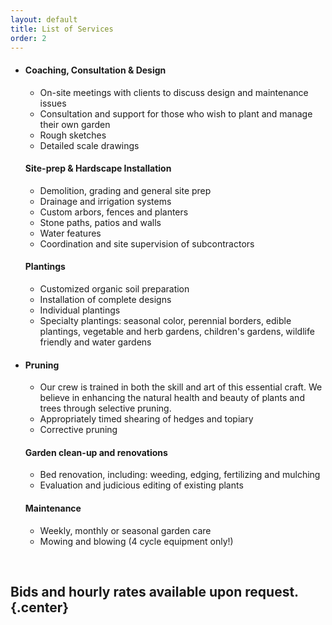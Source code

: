 ```yaml
---
layout: default
title: List of Services
order: 2
---
```


*   #### Coaching, Consultation & Design

    *   On-site meetings with clients to discuss design and maintenance issues
    *   Consultation and support for those who wish to plant and manage their own garden
    *   Rough sketches
    *   Detailed scale drawings

    #### Site-prep & Hardscape Installation

    *   Demolition, grading and general site prep
    *   Drainage and irrigation systems
    *   Custom arbors, fences and planters
    *   Stone paths, patios and walls
    *   Water features
    *   Coordination and site supervision of subcontractors

    #### Plantings

    *   Customized organic soil preparation
    *   Installation of complete designs
    *   Individual plantings
    *   Specialty plantings: seasonal color, perennial borders, edible plantings, vegetable and herb gardens, children's gardens, wildlife friendly and water gardens

*   #### Pruning

    *   Our crew is trained in both the skill and art of this essential craft. We believe in enhancing the natural health and beauty of plants and trees through selective pruning.
    *   Appropriately timed shearing of hedges and topiary
    *   Corrective pruning

    #### Garden clean-up and renovations

    *   Bed renovation, including: weeding, edging, fertilizing and mulching
    *   Evaluation and judicious editing of existing plants

    #### Maintenance

    *   Weekly, monthly or seasonal garden care
    *   Mowing and blowing (4 cycle equipment only!)

<br>

## __Bids and hourly rates available upon request.__  {.center}

